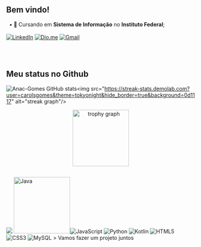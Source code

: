 ## Bem vindo!
&nbsp;  • 📘 Cursando em **Sistema de Informação** no **Instituto Federal**; <br>  
[![LinkedIn](https://img.shields.io/badge/LinkedIn-0077B5?style=for-the-badge&logo=linkedin&logoColor=white)](https://www.linkedin.com/in/anac-sgomes/)
[![Dio.me](https://img.shields.io/badge/🆔Dio.me_-C71585?style=for-the-badge&)](https://www.dio.me/users/fiercethrone) [![Gmail](https://img.shields.io/badge/Gmail-D14836?style=for-the-badge&logo=gmail&logoColor=white)](mailto:anasgcarolina@gmail.com)


<br><br>

## Meu status no Github
![Anac-Gomes GitHub stats](https://github-readme-stats.vercel.app/api?username=carolsgomes&show_icons=true&bg_color=0d1117&title_color=38bdae&text_color=c0caf5&icon_color=ff5555&hide_border=true&height="100")<img src="https://streak-stats.demolab.com?user=carolsgomes&theme=tokyonight&hide_border=true&background=0d1117" alt="streak graph"/>



<div align="center">
  <img src="https://github-profile-trophy.vercel.app/?username=carolsgomes&theme=darkhub&no-frame=true&margin-w=8&margin-h=8&row=1&column=-1" height="150" alt="trophy graph" />
</div>

##
<img src="https://github-readme-stats.vercel.app/api/top-langs/?username=carolsgomes&layout=compact&bg_color=0d1117&title_color=7aa2f7&text_color=c0caf5&border_color=000000&hide_border=true" />
<img src="https://img.shields.io/badge/Java-%23ED8B00?style=for-the-badge&logo=openjdk&logoColor=white" height="150" alt="Java"/><img src="https://img.shields.io/badge/JavaScript-%23323330?style=for-the-badge&logo=javascript&logoColor=%23F7DF1E" alt="JavaScript"/>
<img src="https://img.shields.io/badge/Python-3670A0?style=for-the-badge&logo=python&logoColor=ffdd54" alt="Python"/>
<img src="https://img.shields.io/badge/Kotlin-%237F52FF?style=for-the-badge&logo=kotlin&logoColor=white" alt="Kotlin"/>
<img src="https://img.shields.io/badge/HTML5-%23E34F26?style=for-the-badge&logo=html5&logoColor=white" alt="HTML5"/>
<img src="https://img.shields.io/badge/CSS3-%231572B6?style=for-the-badge&logo=css3&logoColor=white" alt="CSS3"/>
<img src="https://img.shields.io/badge/MySQL-4479A1?style=for-the-badge&logo=mysql&logoColor=white" alt="MySQL"/>
> Vamos fazer um projeto juntos
